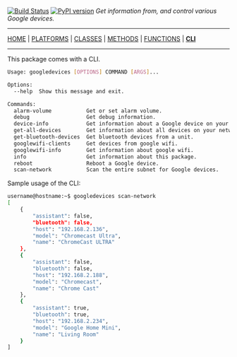 [![Build Status][travis_status]][travis] [![PyPI version][pypi_badge]][pypi] _Get information from, and control various Google devices._

***

[HOME][home] | [PLATFORMS][platforms] | [CLASSES][classes] | [METHODS][methods] | [FUNCTIONS][functions] | [**CLI**][cli]

***

This package comes with a CLI.  

```bash
Usage: googledevices [OPTIONS] COMMAND [ARGS]...

Options:
  --help  Show this message and exit.

Commands:
  alarm-volume           Get or set alarm volume.
  debug                  Get debug information.
  device-info            Get information about a Google device on your...
  get-all-devices        Get information about all devices on your network.
  get-bluetooth-devices  Get bluetooth devices from a unit.
  googlewifi-clients     Get devices from google wifi.
  googlewifi-info        Get information about google wifi.
  info                   Get information about this package.
  reboot                 Reboot a Google device.
  scan-network           Scan the entire subnet for Google devices.
```

Sample usage of the CLI:

```bash
username@hostname:~$ googledevices scan-network
[
    {
        "assistant": false,
        "bluetooth": false,
        "host": "192.168.2.136",
        "model": "Chromecast Ultra",
        "name": "ChromeCast ULTRA"
    },
    {
        "assistant": false,
        "bluetooth": false,
        "host": "192.168.2.188",
        "model": "Chromecast",
        "name": "Chrome Cast"
    },
    {
        "assistant": true,
        "bluetooth": true,
        "host": "192.168.2.234",
        "model": "Google Home Mini",
        "name": "Living Room"
    }
]
```

<!-- menu -->
[travis]: https://travis-ci.com/ludeeus/googledevices
[travis_status]: https://travis-ci.com/ludeeus/googledevices.svg?branch=master
[pypi]:https://pypi.org/project/googledevices/
[pypi_badge]: https://badge.fury.io/py/googledevices.svg
[home]: https://ludeeus.github.io/googledevices
[platforms]: https://ludeeus.github.io/googledevices/platforms
[classes]: https://ludeeus.github.io/googledevices/classes
[methods]: https://ludeeus.github.io/googledevices/methods
[functions]: https://ludeeus.github.io/googledevices/functions
[cli]: https://ludeeus.github.io/googledevices/cli